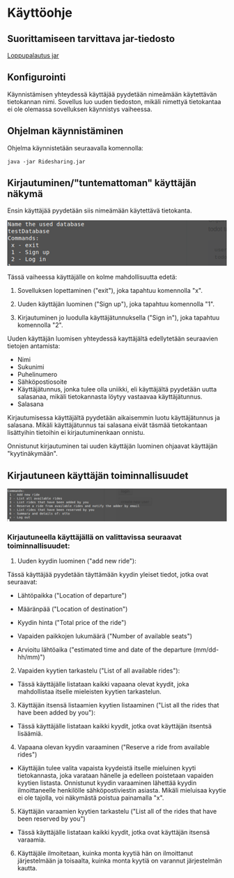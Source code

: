 
<h1> Käyttöohje </h1>

<h2> Suorittamiseen tarvittava jar-tiedosto </h2>

[Loppupalautus jar](https://github.com/OttoLasma/ot-harjoitustyo/releases/tag/loppupalautus)

<h2> Konfigurointi </h2> 

Käynnistämisen yhteydessä käyttäjää pyydetään nimeämään käytettävän tietokannan nimi. Sovellus luo uuden tiedoston, mikäli nimettyä tietokantaa ei ole olemassa sovelluksen käynnistys vaiheessa.


<h2> Ohjelman käynnistäminen </h2>

Ohjelma käynnistetään seuraavalla komennolla:

```
java -jar Ridesharing.jar
```

<h2> Kirjautuminen/"tuntemattoman" käyttäjän näkymä </h2> 

Ensin käyttäjää pyydetään siis nimeämään käytettävä tietokanta.

![Kirjautuminen](https://github.com/OttoLasma/ot-harjoitustyo/blob/master/RideSharing/dokumentaatio/tietokannanNimeaminenjaAloitus.png "kirjautuminen")


Tässä vaiheessa käyttäjälle on kolme mahdollisuutta edetä:

1. Sovelluksen lopettaminen ("exit"), joka tapahtuu komennolla "x".

2. Uuden käyttäjän luominen ("Sign up"), joka tapahtuu komennolla "1".

3. Kirjautuminen jo luodulla käyttäjätunnuksella ("Sign in"), joka tapahtuu komennolla "2".

Uuden käyttäjän luomisen yhteydessä kayttäjältä edellytetään seuraavien tietojen antamista:

- Nimi
- Sukunimi
- Puhelinumero
- Sähköpostiosoite
- Käyttäjätunnus, jonka tulee olla uniikki, eli käyttäjältä pyydetään uutta salasanaa, mikäli tietokannasta löytyy vastaavaa käyttäjätunnus.
- Salasana

Kirjautumisessa käyttäjältä pyydetään aikaisemmin luotu käyttäjätunnus ja salasana. Mikäli käyttäjätunnus tai salasana eivät täsmää tietokantaan lisättyihin tietoihin ei kirjautuminenkaan onnistu.

Onnistunut kirjautuminen tai uuden käyttäjän luominen ohjaavat käyttäjän "kyytinäkymään".

<h2> Kirjautuneen käyttäjän toiminnallisuudet </h2>

![valinnat](https://github.com/OttoLasma/ot-harjoitustyo/blob/master/RideSharing/dokumentaatio/valinnat.png "valinnat")

<h3> Kirjautuneella käyttäjällä on valittavissa seuraavat toiminnallisuudet: </h3>

1. Uuden kyydin luominen ("add new ride"):

Tässä käyttäjää pyydetään täyttämään kyydin yleiset tiedot, jotka ovat seuraavat: 

- Lähtöpaikka ("Location of departure")

- Määränpää ("Location of destination")

- Kyydin hinta ("Total price of the ride")

- Vapaiden paikkojen lukumäärä ("Number of available seats")

- Arvioitu lähtöaika ("estimated time and date of the departure (mm/dd-hh/mm)")

2. Vapaiden kyytien tarkastelu ("List of all available rides"):

- Tässä käyttäjälle listataan kaikki vapaana olevat kyydit, joka mahdollistaa itselle mieleisten kyytien tarkastelun.

3. Käyttäjän itsensä listaamien kyytien listaaminen ("List all the rides that have been added by you"):

- Tässä käyttäjälle listataan kaikki kyydit, jotka ovat käyttäjän itsentsä lisäämiä.

4. Vapaana olevan kyydin varaaminen ("Reserve a ride from available rides")

- Käyttäjän tulee valita vapaista kyydeistä itselle mieluinen kyyti tietokannasta, joka varataan hänelle ja edelleen poistetaan vapaiden kyytien listasta. Onnistunut kyydin varaaminen lähettää kyydin ilmoittaneelle henkilölle sähköpostiviestin asiasta. Mikäli mieluisaa kyytie ei ole tajolla, voi näkymästä poistua painamalla "x".

5. Käyttäjän varaamien kyytien tarkastelu ("List all of the rides that have been reserved by you")

- Tässä käyttäjälle listataan kaikki kyydit, jotka ovat käyttäjän itsensä varaamia.

6. Käyttäjäle ilmoitetaan, kuinka monta kyytiä hän on ilmoittanut järjestelmään ja toisaalta, kuinka monta kyytiä on varannut järjestelmän kautta. 







